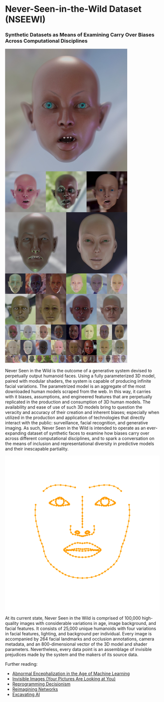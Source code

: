 # Never-Seen-in-the-Wild Dataset (NSEEWI)
### Synthetic Datasets as Means of Examining Carry Over Biases Across Computational Disciplines
![Teaser image](./readme_image.jpg)

Never Seen in the Wild is the outcome of a generative system devised to perpetually output humanoid faces. Using a fully parameterized 3D model, paired with modular shaders, the system is capable of producing infinite facial variations. The parametrized model is an aggregate of the most downloaded human models scraped from the web. In this way, it carries with it biases, assumptions, and engineered features that are perpetually replicated in the production and consumption of 3D human models. The availability and ease of use of such 3D models bring to question the veracity and accuracy of their creation and inherent biases; especially when utilized in the production and application of technologies that directly interact with the public: surveillance, facial recognition, and generative imaging. As such, Never Seen in the Wild is intended to operate as an ever-expanding dataset of synthetic faces to examine how biases carry over across different computational disciplines, and to spark a conversation on the means of inclusion and representational diversity in predictive models and their inescapable partiality.

![Landmark image](./readme_landmarks.png)

At its current state, Never Seen in the Wild is comprised of 100,000 high-quality images with considerable variations in age, image background, and facial features. It consists of 25,000 unique humanoids with four variations in facial features, lighting, and background per individual. Every image is accompanied by 264 facial landmarks and occlusion annotations, camera metadata, and an 800-dimensional vector of the 3D model and shader parameters. Nevertheless, every data point is an assemblage of invisible prejudices made by the system and the makers of its source data.

Further reading:
* [Abnormal Encephalization in the Age of Machine Learning](https://www.e-flux.com/journal/75/67133/abnormal-encephalization-in-the-age-of-machine-learning/)
* [Invisible Images (Your Pictures Are Looking at You)](https://thenewinquiry.com/invisible-images-your-pictures-are-looking-at-you/)
* [Reprogramming Decisionism](https://www.e-flux.com/journal/85/155472/reprogramming-decisionism/)
* [Reimagining Networks](https://thenewinquiry.com/reimagining-networks/)
* [Excavating AI](https://www.excavating.ai/)
